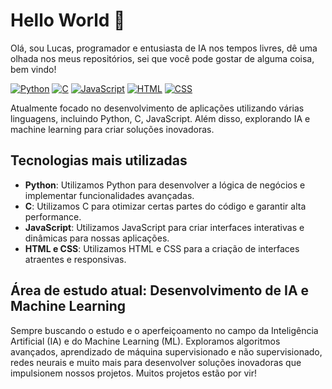 # Hello World 👋

Olá, sou Lucas, programador e entusiasta de IA nos tempos livres, dê uma olhada nos meus repositórios, sei que você pode gostar de alguma coisa, bem vindo!

[![Python](https://img.shields.io/badge/Python-3.8%2B-blue)](https://www.python.org/)
[![C](https://img.shields.io/badge/C-11-blue)](https://www.learn-c.org/)
[![JavaScript](https://img.shields.io/badge/JavaScript-ES6-yellow)](https://developer.mozilla.org/en-US/docs/Web/JavaScript)
[![HTML](https://img.shields.io/badge/HTML-5-orange)](https://developer.mozilla.org/en-US/docs/Web/HTML)
[![CSS](https://img.shields.io/badge/CSS-3-blueviolet)](https://developer.mozilla.org/en-US/docs/Web/CSS)

Atualmente focado no desenvolvimento de aplicações utilizando várias linguagens, incluindo Python, C, JavaScript. Além disso, explorando IA e machine learning para criar soluções inovadoras.


## Tecnologias mais utilizadas

- **Python**: Utilizamos Python para desenvolver a lógica de negócios e implementar funcionalidades avançadas.
- **C**: Utilizamos C para otimizar certas partes do código e garantir alta performance.
- **JavaScript**: Utilizamos JavaScript para criar interfaces interativas e dinâmicas para nossas aplicações.
- **HTML e CSS**: Utilizamos HTML e CSS para a criação de interfaces atraentes e responsivas.

## Área de estudo atual: Desenvolvimento de IA e Machine Learning

Sempre buscando o estudo e o aperfeiçoamento no campo da Inteligência Artificial (IA) e do Machine Learning (ML). Exploramos algoritmos avançados, aprendizado de máquina supervisionado e não supervisionado, redes neurais e muito mais para desenvolver soluções inovadoras que impulsionem nossos projetos. Muitos projetos estão por vir!



<!--
**MAIA332/MAIA332** is a ✨ _special_ ✨ repository because its `README.md` (this file) appears on your GitHub profile.

Here are some ideas to get you started:

- 🔭 I’m currently working on ...
- 🌱 I’m currently learning ...
- 👯 I’m looking to collaborate on ...
- 🤔 I’m looking for help with ...
- 💬 Ask me about ...
- 📫 How to reach me: ...
- 😄 Pronouns: ...
- ⚡ Fun fact: ...
-->
